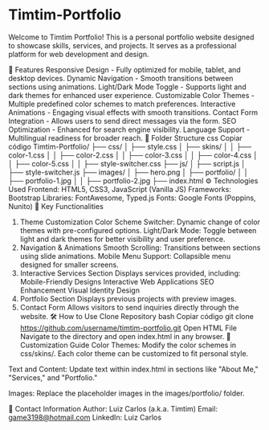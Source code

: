 # Timtim-Portfolio
Welcome to Timtim Portfolio! This is a personal portfolio website designed to showcase skills, services, and projects. It serves as a professional platform for web development and design.

🚀 Features
Responsive Design - Fully optimized for mobile, tablet, and desktop devices.
Dynamic Navigation - Smooth transitions between sections using animations.
Light/Dark Mode Toggle - Supports light and dark themes for enhanced user experience.
Customizable Color Themes - Multiple predefined color schemes to match preferences.
Interactive Animations - Engaging visual effects with smooth transitions.
Contact Form Integration - Allows users to send direct messages via the form.
SEO Optimization - Enhanced for search engine visibility.
Language Support - Multilingual readiness for broader reach.
📁 Folder Structure
css
Copiar código
Timtim-Portfolio/
├── css/
│   ├── style.css
│   ├── skins/
│   │   ├── color-1.css
│   │   ├── color-2.css
│   │   ├── color-3.css
│   │   ├── color-4.css
│   │   ├── color-5.css
│   │   ├── style-switcher.css
├── js/
│   ├── script.js
│   ├── style-switcher.js
├── images/
│   ├── hero.png
│   ├── portfolio/
│   │   ├── portfolio-1.jpg
│   │   ├── portfolio-2.jpg
├── index.html
⚙️ Technologies Used
Frontend: HTML5, CSS3, JavaScript (Vanilla JS)
Frameworks: Bootstrap
Libraries: FontAwesome, Typed.js
Fonts: Google Fonts (Poppins, Nunito)
🌟 Key Functionalities
1. Theme Customization
Color Scheme Switcher: Dynamic change of color themes with pre-configured options.
Light/Dark Mode: Toggle between light and dark themes for better visibility and user preference.
2. Navigation & Animations
Smooth Scrolling: Transitions between sections using slide animations.
Mobile Menu Support: Collapsible menu designed for smaller screens.
3. Interactive Services Section
Displays services provided, including:
Mobile-Friendly Designs
Interactive Web Applications
SEO Enhancement
Visual Identity Design
4. Portfolio Section
Displays previous projects with preview images.
5. Contact Form
Allows visitors to send inquiries directly through the website.
🛠️ How to Use
Clone Repository
bash
Copiar código
git clone https://github.com/username/timtim-portfolio.git
Open HTML File
Navigate to the directory and open index.html in any browser.
🎨 Customization Guide
Color Themes:
Modify the color schemes in css/skins/. Each color theme can be customized to fit personal style.

Text and Content:
Update text within index.html in sections like "About Me," "Services," and "Portfolio."

Images:
Replace the placeholder images in the images/portfolio/ folder.

🔗 Contact Information
Author: Luiz Carlos (a.k.a. Timtim)
Email: game3198@hotmail.com
LinkedIn: Luiz Carlos
